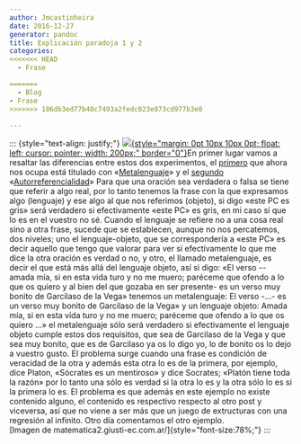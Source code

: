 ```yaml
---
author: Jmcastinheira
date: 2016-12-27
generator: pandoc
title: Explicación paradoja 1 y 2
categories:
<<<<<<< HEAD
  - Frase

=======
  - Blog
- Frase
>>>>>>> 186db3ed77b40c7493a2fedc023e873cd977b3e0

---
```




::: {style="text-align: justify;"}
[![](http://matematica2.giusti-ec.com.ar/EJEMPLOS/la%20ultima%20hora%20-%20la%20paradoja%20de%20russell.jpg){style="margin: 0pt 10px 10px 0pt; float: left; cursor: pointer; width: 200px;"
border="0"}](http://matematica2.giusti-ec.com.ar/EJEMPLOS/la%20ultima%20hora%20-%20la%20paradoja%20de%20russell.jpg)En
primer lugar vamos a resaltar las diferencias entre estos dos
experimentos, el
[primero](http://lorealenelespejo.blogspot.com/2007/05/experimento-3-paradoja-1.html)
que ahora nos ocupa está titulado con
«[Metalenguaje](http://es.wikipedia.org/wiki/Metalenguaje)» y el
[segundo](http://lorealenelespejo.blogspot.com/2007/05/paradoja-2-autorreferencialidad.html)
«[Autorreferencialidad](http://es.wikipedia.org/wiki/Autorreferencia)»
Para que una oración sea verdadera o falsa se tiene que referir a algo
real, por lo tanto tenemos la frase con la que expresamos algo
(lenguaje) y ese algo al que nos referimos (objeto), si digo «este PC es
gris» será verdadero si efectivamente «este PC» es gris, en mi caso sí
que lo es en el vuestro no sé. Cuando el lenguaje se refiere no a una
cosa real sino a otra frase, sucede que se establecen, aunque no nos
percatemos, dos niveles; uno el lenguaje-objeto, que se correspondería a
«este PC» es decir aquello que tengo que valorar para ver si
efectivamente lo que me dice la otra oración es verdad o no, y otro, el
llamado metalenguaje, es decir el que está más allá del lenguaje objeto,
así si digo: «El verso -- amada mía, si en esta vida turo y no me muero;
paréceme que ofendo a lo que os quiero y al bien del que gozaba en ser
presente- es un verso muy bonito de Garcilaso de la Vega» tenemos un
metalenguaje: El verso -...- es un verso muy bonito de Garcilaso de la
Vega» y un lenguaje objeto: Amada mía, si en esta vida turo y no me
muero; paréceme que ofendo a lo que os quiero ...» el metalenguaje sólo
será verdadero si efectivamente el lenguaje objeto cumple estos dos
requisitos, que sea de Garcilaso de la Vega y que sea muy bonito, que es
de Garcilaso ya os lo digo yo, lo de bonito os lo dejo a vuestro gusto.
El problema surge cuando una frase es condición de veracidad de la otra
y además esta otra lo es de la primera, por ejemplo, dice Platon,
«Sócrates es un mentiroso» y dice Socrates; «Platón tiene toda la razón»
por lo tanto una sólo es verdad si la otra lo es y la otra sólo lo es si
la primera lo es. El problema es que además en este ejemplo no existe
contenido alguno, el contenido es respectivo respecto al otro post y
viceversa, así que no viene a ser más que un juego de extructuras con
una regresión al infinito. Otro día comentamos el otro ejemplo.\
[Imagen de matematica2.giusti-ec.com.ar/]{style="font-size:78%;"}
:::
